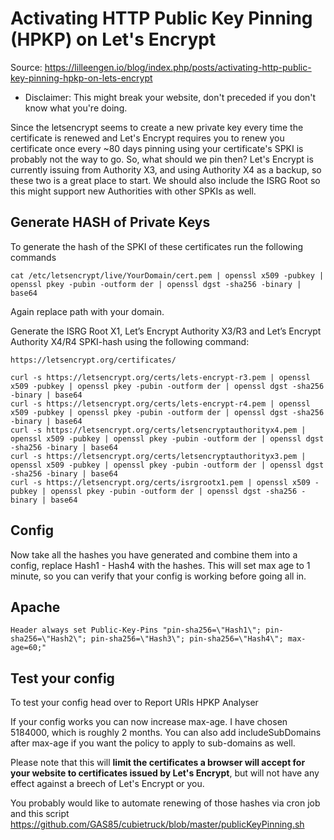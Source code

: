 # Activating HTTP Public Key Pinning (HPKP) on Let's Encrypt
Source: https://lilleengen.io/blog/index.php/posts/activating-http-public-key-pinning-hpkp-on-lets-encrypt

* Disclaimer: This might break your website, don't preceded if you don't know what you're doing.

Since the letsencrypt seems to create a new private key every time the certificate is renewed and Let's Encrypt requires you to renew you certificate once every ~80 days pinning using your certificate's SPKI is probably not the way to go. So, what should we pin then? Let's Encrypt is currently issuing from Authority X3, and using Authority X4 as a backup, so these two is a great place to start. We should also include the ISRG Root so this might support new Authorities with other SPKIs as well. 

## Generate HASH of Private Keys

To generate the hash of the SPKI of these certificates run the following commands

```
cat /etc/letsencrypt/live/YourDomain/cert.pem | openssl x509 -pubkey | openssl pkey -pubin -outform der | openssl dgst -sha256 -binary | base64
```

Again replace path with your domain.

Generate the ISRG Root X1, Let’s Encrypt Authority X3/R3 and Let’s Encrypt Authority X4/R4 SPKI-hash using the following command:

```
https://letsencrypt.org/certificates/

curl -s https://letsencrypt.org/certs/lets-encrypt-r3.pem | openssl x509 -pubkey | openssl pkey -pubin -outform der | openssl dgst -sha256 -binary | base64
curl -s https://letsencrypt.org/certs/lets-encrypt-r4.pem | openssl x509 -pubkey | openssl pkey -pubin -outform der | openssl dgst -sha256 -binary | base64
curl -s https://letsencrypt.org/certs/letsencryptauthorityx4.pem | openssl x509 -pubkey | openssl pkey -pubin -outform der | openssl dgst -sha256 -binary | base64
curl -s https://letsencrypt.org/certs/letsencryptauthorityx3.pem | openssl x509 -pubkey | openssl pkey -pubin -outform der | openssl dgst -sha256 -binary | base64
curl -s https://letsencrypt.org/certs/isrgrootx1.pem | openssl x509 -pubkey | openssl pkey -pubin -outform der | openssl dgst -sha256 -binary | base64
```

## Config

Now take all the hashes you have generated and combine them into a config, replace Hash1 - Hash4 with the hashes. This will set max age to 1 minute, so you can verify that your config is working before going all in.

## Apache

```
Header always set Public-Key-Pins "pin-sha256=\"Hash1\"; pin-sha256=\"Hash2\"; pin-sha256=\"Hash3\"; pin-sha256=\"Hash4\"; max-age=60;"
```

## Test your config

To test your config head over to Report URIs HPKP Analyser

If your config works you can now increase max-age. I have chosen 5184000, which is roughly 2 months. You can also add includeSubDomains after max-age if you want the policy to apply to sub-domains as well.

Please note that this will **limit the certificates a browser will accept for your website to certificates issued by Let's Encrypt**, but will not have any effect against a breech of Let's Encrypt or you.

You probably would like to automate renewing of those hashes via cron job and this script https://github.com/GAS85/cubietruck/blob/master/publicKeyPinning.sh
